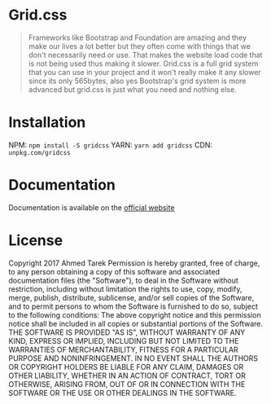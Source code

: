 # Grid.css
>Frameworks like Bootstrap and Foundation are amazing and they make our lives a lot better but they often come with things that we don't necessarily need or use. That makes the website load code that is not being used thus making it slower. Grid.css is a full grid system that you can use in your project and it won't really make it any slower since its only 565bytes, also yes Bootstrap's grid system is more advanced but grid.css is just what you need and nothing else.



# Installation
NPM: ```npm install -S gridcss```
YARN: ```yarn add gridcss```
CDN: ```unpkg.com/gridcss```

# Documentation
Documentation is available on the [official website](https://gridcss.ga)

# License
Copyright 2017 Ahmed Tarek 
Permission is hereby granted, free of charge, to any person obtaining a copy of this software and associated documentation files (the "Software"), to deal in the Software without restriction, including without limitation the rights to use, copy, modify, merge, publish, distribute, sublicense, and/or sell copies of the Software, and to permit persons to whom the Software is furnished to do so, subject to the following conditions: 
The above copyright notice and this permission notice shall be included in all copies or substantial portions of the Software. 
THE SOFTWARE IS PROVIDED "AS IS", WITHOUT WARRANTY OF ANY KIND, EXPRESS OR IMPLIED, INCLUDING BUT NOT LIMITED TO THE WARRANTIES OF MERCHANTABILITY, FITNESS FOR A PARTICULAR PURPOSE AND NONINFRINGEMENT. IN NO EVENT SHALL THE AUTHORS OR COPYRIGHT HOLDERS BE LIABLE FOR ANY CLAIM, DAMAGES OR OTHER LIABILITY, WHETHER IN AN ACTION OF CONTRACT, TORT OR OTHERWISE, ARISING FROM, OUT OF OR IN CONNECTION WITH THE SOFTWARE OR THE USE OR OTHER DEALINGS IN THE SOFTWARE.

